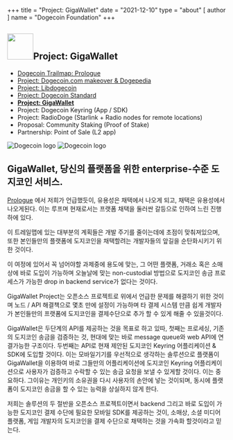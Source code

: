 +++
title = "Project: GigaWallet" 
date = "2021-12-10"
type = "about"
[ author ]
name = "Dogecoin Foundation"
+++

<section class="presentation">
<div class="left">

<div class="title">


 ## <img width="60px" style='display: inline;' src="/marker.png"/>Project: GigaWallet 

<div class="underline"></div>
</div>

<div class="description">
 
* [Dogecoin Trailmap: Prologue](/kr/trailmap/prologue/) 
* [Project: Dogecoin.com makeover & Dogepedia](/kr/trailmap/website/)
* [Project: Libdogecoin](/kr/trailmap/libdogecoin/)
* [Project: Dogecoin Standard](/kr/trailmap/standard/)
* [**Project: GigaWallet**](/kr/trailmap/gigawallet/)
* Project: Dogecoin Keyring (App / SDK)
* Project: RadioDoge (Starlink + Radio nodes for remote locations)
* Proposal: Community Staking (Proof of Stake)
* Partnership: Point of Sale (L2 app) 
</div>

</div>

<div class="right">
<img class="dogegoin-light" src="/logo-gigawallet.jpg" alt="Dogecoin logo">
<img class="dogegoin-dark" src="/logo-gigawallet.jpg" alt="Dogecoin logo">
</div>


</section>

<section class='board'>

## GigaWallet, 당신의 플랫폼을 위한 enterprise-수준 도지코인 서비스.

[Prologue](/kr/trailmap/prologue) 에서 저희가 언급했듯이, 유용성은 
채택에서 나오게 되고, 채택은 유용성에서 나오게된다. 이는 루프며
현재로서는 프랫폼 채택을 둘러싼 갈등으로 인하여 느린 진행하에 있다.

이 트레일맵에 있는 대부분의 계획들은
개발 주기를 줄이는데에 초점이 맞춰져있으며, 또한 본인들만의 플랫폼에 도지코인을 채택할려는
개발자들의 앞길을 순탄화시키기 위한 것이다.

이 여정에 있어서 꼭 넘어야할 과제중에 용도에 맞는, 
그 어떤 플랫폼, 거래소 혹은 소매상에 바로 도입이 가능하며
오늘날에 맞는 non-custodial 방법으로 도지코인 송금 프로세스가 가능한 drop in backend service가 없다는 것이다.

GigaWallet Project는 오픈소스 프로젝트로 위에서 언급한 문제를 해결하기 위한 것이며
노드 / API 해결책으로 몇초 만에 설정이 가능하며 타 결제 시스템 만큼 쉽게
개발자가 본인들만의 프랫폼에 도지코인을 결제수단으로 추가 할 수 있게 해줄 수 있을것이다.

GigaWallet은 두단계의 API를 제공하는 것을 목표로 하고 있따, 첫째는 프로세싱, 기존의 도지코인
송금을 검증하는 것, 현대에 맞는 바로 message queue와 web API에 연결가능한 구조이다.
두번째는 API로 현재 제안된 도지코인 Keyring 어플리케이션 & SDK에 도입할 것이다.
이는 모바일기기를 우선적으로 생각하는 솔루션으로 플랫폼이 GigaWallet을 이용하여
바로 그들만의 어플리케이션에 도지코인 Keyring 어플리케이션으로
사용자가 검증하고 수락할 수 있는 송금 요청을 보낼 수 있게할 것이다.
이는 중요하다. 그이유는 개인키의 소유권을 다시 사용자의 손안에 넣는 것이되며, 동시에 플랫폼이
도지코인 송금을 할 수 있는 능력을 상실하지 않게 한다.

저희는 솔루션의 두 절반을 오픈소스 프로젝트이면서
backend 그리고 바로 도입이 가능한 도지코인 결제 수단에 필요한 모바일 SDK를  제공하는 것이,
소매상, 소셜 미디어 플랫폼, 게임 개발자의 도지코인을 결제 수단으로 채택하는 것을 가속화 할것이라고
믿는다.


</section>
